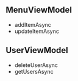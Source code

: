 ## MenuViewModel

- addItemAsync
- updateItemAsync

## UserViewModel

- deleteUserAsync
- getUsersAsync

